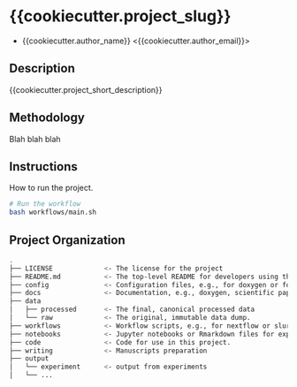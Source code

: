 # {{cookiecutter.project_slug}}

- {{cookiecutter.author_name}} <{{cookiecutter.author_email}}>

## Description

{{cookiecutter.project_short_description}}

## Methodology

Blah blah blah

## Instructions

How to run the project.

```bash
# Run the workflow
bash workflows/main.sh
```

## Project Organization

```sh
.
├── LICENSE             <- The license for the project
├── README.md           <- The top-level README for developers using this project.
├── config              <- Configuration files, e.g., for doxygen or for your model if needed
├── docs                <- Documentation, e.g., doxygen, scientific papers, etc.
├── data
│   ├── processed       <- The final, canonical processed data
│   └── raw             <- The original, immutable data dump.
├── workflows           <- Workflow scripts, e.g., for nextflow or slurm
├── notebooks           <- Jupyter notebooks or Rmarkdown files for exploratory analysis
├── code                <- Code for use in this project.
├── writing             <- Manuscripts preparation
├── output
│   └── experiment      <- output from experiments
│   └── ...
```
